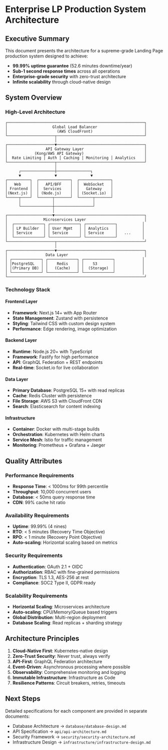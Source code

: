 # Enterprise LP Production System Architecture

## Executive Summary

This document presents the architecture for a supreme-grade Landing Page production system designed to achieve:
- **99.99% uptime guarantee** (52.6 minutes downtime/year)
- **Sub-1 second response times** across all operations
- **Enterprise-grade security** with zero-trust architecture
- **Infinite scalability** through cloud-native design

## System Overview

### High-Level Architecture

```
┌─────────────────────────────────────────────────────────────┐
│                    Global Load Balancer                     │
│                      (AWS CloudFront)                       │
└─────────────────────┬───────────────────────────────────────┘
                      │
┌─────────────────────▼───────────────────────────────────────┐
│                 API Gateway Layer                           │
│            (Kong/AWS API Gateway)                           │
│  Rate Limiting │ Auth │ Caching │ Monitoring │ Analytics    │
└─────────────────────┬───────────────────────────────────────┘
                      │
      ┌───────────────┼───────────────┐
      ▼               ▼               ▼
┌──────────┐  ┌──────────────┐  ┌──────────────┐
│   Web    │  │   API/BFF    │  │  WebSocket   │
│ Frontend │  │  Services    │  │   Gateway    │
│(Next.js) │  │ (Node.js)    │  │ (Socket.io)  │
└─────┬────┘  └──────┬───────┘  └──────┬───────┘
      │              │                 │
      └──────────────┼─────────────────┘
                     │
┌────────────────────▼────────────────────────────────────────┐
│                Microservices Layer                          │
│  ┌─────────────┐ ┌─────────────┐ ┌─────────────┐           │
│  │ LP Builder  │ │ User Mgmt   │ │ Analytics   │           │
│  │ Service     │ │ Service     │ │ Service     │   ...     │
│  └─────────────┘ └─────────────┘ └─────────────┘           │
└─────────────────────┬───────────────────────────────────────┘
                      │
┌─────────────────────▼───────────────────────────────────────┐
│                 Data Layer                                  │
│ ┌─────────────┐ ┌─────────────┐ ┌─────────────┐            │
│ │PostgreSQL   │ │    Redis    │ │    S3       │            │
│ │(Primary DB) │ │   (Cache)   │ │  (Storage)  │            │
│ └─────────────┘ └─────────────┘ └─────────────┘            │
└─────────────────────────────────────────────────────────────┘
```

### Technology Stack

#### Frontend Layer
- **Framework**: Next.js 14+ with App Router
- **State Management**: Zustand with persistence
- **Styling**: Tailwind CSS with custom design system
- **Performance**: Edge rendering, image optimization

#### Backend Layer
- **Runtime**: Node.js 20+ with TypeScript
- **Framework**: Fastify for high performance
- **API**: GraphQL Federation + REST endpoints
- **Real-time**: Socket.io for live collaboration

#### Data Layer
- **Primary Database**: PostgreSQL 15+ with read replicas
- **Cache**: Redis Cluster with persistence
- **File Storage**: AWS S3 with CloudFront CDN
- **Search**: Elasticsearch for content indexing

#### Infrastructure
- **Container**: Docker with multi-stage builds
- **Orchestration**: Kubernetes with Helm charts
- **Service Mesh**: Istio for traffic management
- **Monitoring**: Prometheus + Grafana + Jaeger

## Quality Attributes

### Performance Requirements
- **Response Time**: < 1000ms for 99th percentile
- **Throughput**: 10,000 concurrent users
- **Database**: < 50ms query response time
- **CDN**: 99% cache hit ratio

### Availability Requirements
- **Uptime**: 99.99% (4 nines)
- **RTO**: < 5 minutes (Recovery Time Objective)
- **RPO**: < 1 minute (Recovery Point Objective)
- **Auto-scaling**: Horizontal scaling based on metrics

### Security Requirements
- **Authentication**: OAuth 2.1 + OIDC
- **Authorization**: RBAC with fine-grained permissions
- **Encryption**: TLS 1.3, AES-256 at rest
- **Compliance**: SOC2 Type II, GDPR ready

### Scalability Requirements
- **Horizontal Scaling**: Microservices architecture
- **Auto-scaling**: CPU/Memory/Queue based triggers
- **Global Distribution**: Multi-region deployment
- **Database Scaling**: Read replicas + sharding strategy

## Architecture Principles

1. **Cloud-Native First**: Kubernetes-native design
2. **Zero-Trust Security**: Never trust, always verify
3. **API-First**: GraphQL Federation architecture
4. **Event-Driven**: Asynchronous processing where possible
5. **Observability**: Comprehensive monitoring and logging
6. **Immutable Infrastructure**: Infrastructure as Code
7. **Resilience Patterns**: Circuit breakers, retries, timeouts

## Next Steps

Detailed specifications for each component are provided in separate documents:
- Database Architecture → `database/database-design.md`
- API Specification → `api/api-architecture.md`
- Security Framework → `security/security-architecture.md`
- Infrastructure Design → `infrastructure/infrastructure-design.md`